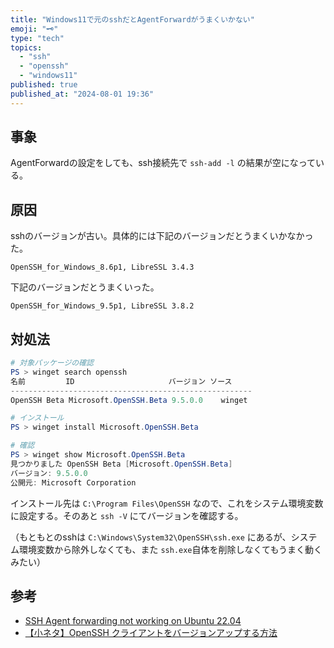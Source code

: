```yaml
---
title: "Windows11で元のsshだとAgentForwardがうまくいかない"
emoji: "🗝️"
type: "tech"
topics:
  - "ssh"
  - "openssh"
  - "windows11"
published: true
published_at: "2024-08-01 19:36"
---
```


## 事象
AgentForwardの設定をしても、ssh接続先で `ssh-add -l` の結果が空になっている。

## 原因
sshのバージョンが古い。具体的には下記のバージョンだとうまくいかなかった。
```
OpenSSH_for_Windows_8.6p1, LibreSSL 3.4.3
```
下記のバージョンだとうまくいった。
```
OpenSSH_for_Windows_9.5p1, LibreSSL 3.8.2
```

## 対処法

```powershell
# 対象パッケージの確認
PS > winget search openssh
名前         ID                     バージョン ソース
------------------------------------------------------
OpenSSH Beta Microsoft.OpenSSH.Beta 9.5.0.0    winget

# インストール
PS > winget install Microsoft.OpenSSH.Beta

# 確認
PS > winget show Microsoft.OpenSSH.Beta
見つかりました OpenSSH Beta [Microsoft.OpenSSH.Beta]
バージョン: 9.5.0.0
公開元: Microsoft Corporation
```

インストール先は `C:\Program Files\OpenSSH` なので、これをシステム環境変数に設定する。そのあと `ssh -V` にてバージョンを確認する。

（もともとのsshは `C:\Windows\System32\OpenSSH\ssh.exe` にあるが、システム環境変数から除外しなくても、また `ssh.exe`自体を削除しなくてもうまく動くみたい）

## 参考
- [SSH Agent forwarding not working on Ubuntu 22.04](https://serverfault.com/questions/1113797/ssh-agent-forwarding-not-working-on-ubuntu-22-04)
- [【小ネタ】OpenSSH クライアントをバージョンアップする方法](https://dev.classmethod.jp/articles/202308-openssh-client-upgrade/)